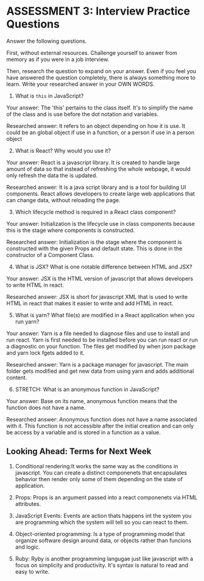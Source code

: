 # ASSESSMENT 3: Interview Practice Questions

Answer the following questions.

First, without external resources. Challenge yourself to answer from memory as if you were in a job interview.

Then, research the question to expand on your answer. Even if you feel you have answered the question completely, there is always something more to learn. Write your researched answer in your OWN WORDS.


1. What is `this` in JavaScript?

  Your answer: The 'this' pertains to the class itself. It's to simplify the name of the class and is use before the dot notation and variables.

  Researched answer: It refers to an object depending on how it is use. It could be an global object if use in a function, or a person if use in a person object



2. What is React? Why would you use it?

  Your answer: React is a javascript library. It is created to handle large amount of data so that instead of refreshing the whole webpage, it would only refresh the data the is updated.

  Researched answer: It is a java script library and is a tool for building UI components. React allows developers to create large web applications that can change data, without reloading the page.



3. Which lifecycle method is required in a React class component?

  Your answer: Initialization is the lifecycle use in class components because this is the stage where components is constructed.

  Researched answer: Initialization is the stage where the component is constructed with the given Props and default state. This is done in the constructor of a Component Class.



4. What is JSX? What is one notable difference between HTML and JSX?

  Your answer: JSX is the HTML version of javascript that allows developers to write HTML in react.

  Researched answer: JSX is short for javascript XML that is used to write HTML in react that makes it easier to write and add HTML in react.



5. What is yarn? What file(s) are modified in a React application when you run yarn?

  Your answer: Yarn is a file needed to diagnose files and use to install and run react. Yarn is first needed to be installed before you can run react or run a diagnostic on your function. The files get modified by when json package and yarn lock fgets added to it.

  Researched answer: Yarn is a package manager for javascript. The main folder gets modified and get new data from using yarn and adds additional content.


6. STRETCH: What is an anonymous function in JavaScript?

  Your answer: Base on its name, anonymous function means that the function does not have a name.

  Researched answer: Anonymous function does not have a name associated with it. This function is not accessible after the initial creation and can only be access by a variable and is stored in a function as a value.


## Looking Ahead: Terms for Next Week

1. Conditional rendering:It works the same way as the conditions in javascript. You can create a distinct componenets that encapsulates behavior then render only some of them depending on the state of application.

2. Props: Props is an argument passed into a react componenets via HTML attributes.

3. JavaScript Events: Events are action thats happens int the system you are programming which the system will tell so you can react to them.

4. Object-oriented programming: Is a type of programming model that organize software design around data, or objects rather than funcions and logic.

5. Ruby: Ryby is another programming langugae just like javascript with a focus on simplicity and productivity. It's syntax is natural to read and easy to write.
